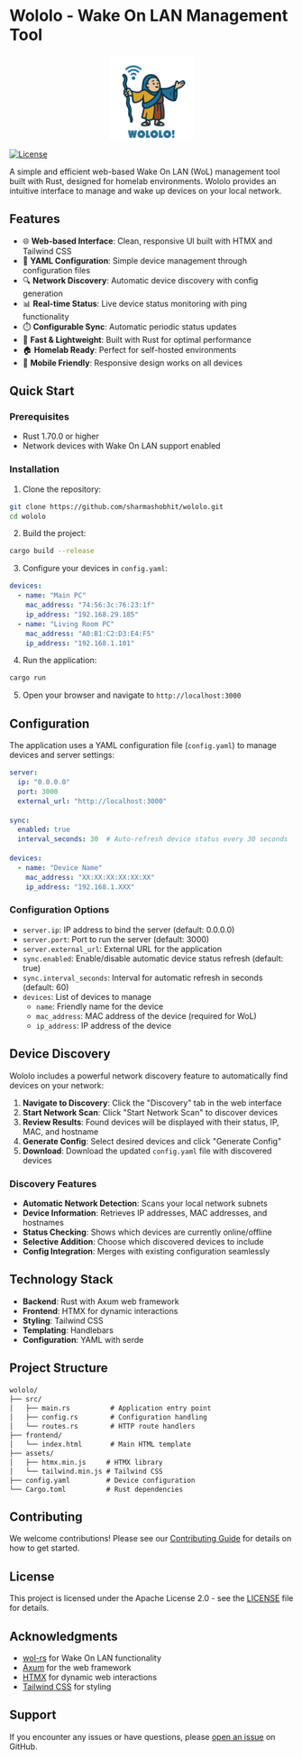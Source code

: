 # Wololo - Wake On LAN Management Tool

<div align="center">
  <img src="assets/logo/logo_640x640.png" alt="Wololo Logo" width="150" height="150">
</div>

[![License](https://img.shields.io/badge/License-Apache%202.0-blue.svg)](https://opensource.org/licenses/Apache-2.0)

A simple and efficient web-based Wake On LAN (WoL) management tool built with Rust, designed for homelab environments. Wololo provides an intuitive interface to manage and wake up devices on your local network.

## Features

- 🌐 **Web-based Interface**: Clean, responsive UI built with HTMX and Tailwind CSS
- 🔧 **YAML Configuration**: Simple device management through configuration files
- 🔍 **Network Discovery**: Automatic device discovery with config generation
- 📊 **Real-time Status**: Live device status monitoring with ping functionality
- ⏱️ **Configurable Sync**: Automatic periodic status updates
- 🚀 **Fast & Lightweight**: Built with Rust for optimal performance
- 🏠 **Homelab Ready**: Perfect for self-hosted environments
- 📱 **Mobile Friendly**: Responsive design works on all devices

## Quick Start

### Prerequisites

- Rust 1.70.0 or higher
- Network devices with Wake On LAN support enabled

### Installation

1. Clone the repository:
```bash
git clone https://github.com/sharmashobhit/wololo.git
cd wololo
```

2. Build the project:
```bash
cargo build --release
```

3. Configure your devices in `config.yaml`:
```yaml
devices:
  - name: "Main PC"
    mac_address: "74:56:3c:76:23:1f"
    ip_address: "192.168.29.185"
  - name: "Living Room PC"
    mac_address: "A0:B1:C2:D3:E4:F5"
    ip_address: "192.168.1.101"
```

4. Run the application:
```bash
cargo run
```

5. Open your browser and navigate to `http://localhost:3000`

## Configuration

The application uses a YAML configuration file (`config.yaml`) to manage devices and server settings:

```yaml
server:
  ip: "0.0.0.0"
  port: 3000
  external_url: "http://localhost:3000"

sync:
  enabled: true
  interval_seconds: 30  # Auto-refresh device status every 30 seconds

devices:
  - name: "Device Name"
    mac_address: "XX:XX:XX:XX:XX:XX"
    ip_address: "192.168.1.XXX"
```

### Configuration Options

- `server.ip`: IP address to bind the server (default: 0.0.0.0)
- `server.port`: Port to run the server (default: 3000)
- `server.external_url`: External URL for the application
- `sync.enabled`: Enable/disable automatic device status refresh (default: true)
- `sync.interval_seconds`: Interval for automatic refresh in seconds (default: 60)
- `devices`: List of devices to manage
  - `name`: Friendly name for the device
  - `mac_address`: MAC address of the device (required for WoL)
  - `ip_address`: IP address of the device

## Device Discovery

Wololo includes a powerful network discovery feature to automatically find devices on your network:

1. **Navigate to Discovery**: Click the "Discovery" tab in the web interface
2. **Start Network Scan**: Click "Start Network Scan" to discover devices
3. **Review Results**: Found devices will be displayed with their status, IP, MAC, and hostname
4. **Generate Config**: Select desired devices and click "Generate Config"
5. **Download**: Download the updated `config.yaml` file with discovered devices

### Discovery Features

- **Automatic Network Detection**: Scans your local network subnets
- **Device Information**: Retrieves IP addresses, MAC addresses, and hostnames
- **Status Checking**: Shows which devices are currently online/offline
- **Selective Addition**: Choose which discovered devices to include
- **Config Integration**: Merges with existing configuration seamlessly

## Technology Stack

- **Backend**: Rust with Axum web framework
- **Frontend**: HTMX for dynamic interactions
- **Styling**: Tailwind CSS
- **Templating**: Handlebars
- **Configuration**: YAML with serde

## Project Structure

```
wololo/
├── src/
│   ├── main.rs          # Application entry point
│   ├── config.rs        # Configuration handling
│   └── routes.rs        # HTTP route handlers
├── frontend/
│   └── index.html       # Main HTML template
├── assets/
│   ├── htmx.min.js     # HTMX library
│   └── tailwind.min.js # Tailwind CSS
├── config.yaml         # Device configuration
└── Cargo.toml          # Rust dependencies
```

## Contributing

We welcome contributions! Please see our [Contributing Guide](CONTRIBUTING.md) for details on how to get started.

## License

This project is licensed under the Apache License 2.0 - see the [LICENSE](LICENSE) file for details.

## Acknowledgments

- [wol-rs](https://crates.io/crates/wol-rs) for Wake On LAN functionality
- [Axum](https://github.com/tokio-rs/axum) for the web framework
- [HTMX](https://htmx.org/) for dynamic web interactions
- [Tailwind CSS](https://tailwindcss.com/) for styling

## Support

If you encounter any issues or have questions, please [open an issue](https://github.com/sharmashobhit/wololo/issues) on GitHub.